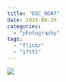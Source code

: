 ```yaml
---
title: "DSC_0007"
date: 2015-06-28
categories: 
  - "photography"
tags: 
  - "flickr"
  - "ifttt"
---
```


![](https://farm1.staticflickr.com/318/19217281395_fa3eb5c9a5_b.jpg)
